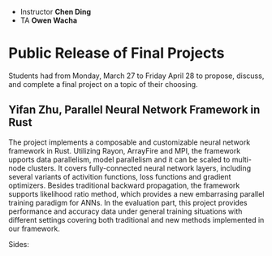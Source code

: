 - Instructor **Chen Ding**
- TA **Owen Wacha**

# Public Release of Final Projects

Students had from Monday, March 27 to Friday April 28 to propose, discuss, and complete a final project on a topic of their choosing.

## Yifan Zhu, Parallel Neural Network Framework in Rust

The project implements a composable and customizable neural network framework in Rust. Utilizing Rayon, ArrayFire and MPI, 
the framework upports data parallelism, model parallelism and it can be scaled to multi-node clusters.
It covers fully-connected neural network layers, including several variants of activition functions, loss functions and gradient optimizers. 
Besides traditional backward propagation, the framework supports likelihood ratio method, which provides a new embarrasing parallel training 
paradigm for ANNs. In the evaluation part, this project provides performance and accuracy data under general training situations with different 
settings covering both traditional and new methods implemented in our framework.

Sides: 
